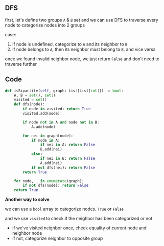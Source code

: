 ## DFS

first, let's define two groups `A` & `B` set
and we can use DFS to traverse every node to categorize nodes into 2 groups

case:
  1. if node is undefined, categorize to `A` and its neighbor to `B`
  2. if node belongs to `A`, then its neighbor must belong to  `B`, and vice versa

once we found invalid neighbor node, we just return `False` and don't need to traverse further

## Code

```py
def isBipartite(self, graph: List[List[int]]) -> bool:
    A, B = set(), set()
    visited = set()
    def dfs(node):
        if node in visited: return True
        visited.add(node)

        if node not in A and node not in B:
            A.add(node)

        for nei in graph[node]:
            if node in A:
                if nei in A: return False
                B.add(nei)
            else:
                if nei in B: return False
                A.add(nei)
            if not dfs(nei): return False
        return True

    for node, _ in enumerate(graph):
        if not dfs(node): return False
    return True
```

**Another way to solve**

we can use a `bool` array to categorize nodes. `True` or `False`

and we use `visited` to check if the neighbor has been categorized or not

- if we've visited neighbor once, check equality of current node and neighbor node
- if not, categorize neighbor to opposite group